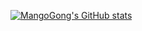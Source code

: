 [![MangoGong's GitHub stats](https://github-readme-stats.vercel.app/api?username=MangoGong&count_private=true&show_icons=true&theme=radical)](https://github.com/MangoGong/github-readme-stats)
